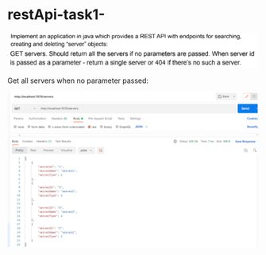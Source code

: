 # restApi-task1-
![task1](./images/image0.1.png)
![task1](./images/image0.2.png)

Get all servers when no parameter passed:

![getAllServers](./images/getAllServers.png)